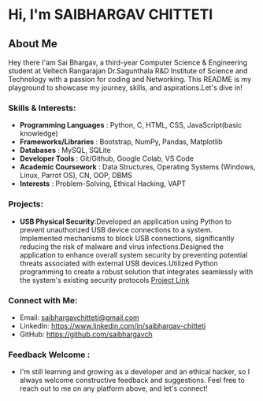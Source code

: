 # Hi, I'm SAIBHARGAV CHITTETI

## About Me
Hey there I'am Sai Bhargav, a third-year Computer Science & Engineering student at Veltech Rangarajan Dr.Sagunthala R&D Institute of Science and Technology with a passion for coding and Networking. This README is my playground to showcase my journey, skills, and aspirations.Let's dive in!


### Skills & Interests:

- **Programming Languages**          : Python, C, HTML, CSS, JavaScript(basic knowledge)
- **Frameworks/Libraries**           : Bootstrap, NumPy, Pandas, Matplotlib
- **Databases**                      : MySQL, SQLite
- **Developer Tools**                : Git/Github, Google Colab, VS Code
- **Academic Coursework**            : Data Structures, Operating Systems (Windows, Linux, Parrot OS), CN, OOP, DBMS
- **Interests**                      : Problem-Solving, Ethical Hacking, VAPT

### Projects:
- **USB Physical Security**:Developed an application using Python to prevent unauthorized USB device connections to a system. Implemented mechanisms to block USB connections, significantly reducing the risk of malware and virus infections.Designed the application to enhance overall system security by preventing potential threats associated with external USB devices.Utilized Python programming to create a robust solution that integrates seamlessly with the system's existing security protocols [Project Link](https://github.com/saibhargavch/USB-Security)

### Connect with Me:

- Email: saibhargavchitteti@gmail.com
- LinkedIn: https://www.linkedin.com/in/saibhargav-chitteti
- GitHub: https://github.com/saibhargavch

### Feedback Welcome :
- I'm still learning and growing as a developer and an ethical hacker, so I always welcome constructive feedback and suggestions. Feel free to reach out to me on any platform above, and let's connect!
